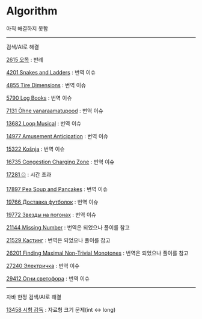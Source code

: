 # Algorithm

아직 해결하지 못함

---

검색/AI로 해결

[2615 오목](https://www.acmicpc.net/problem/2615) : 반례

[4201 Snakes and Ladders](https://www.acmicpc.net/problem/4201) : 번역 이슈

[4855 Tire Dimensions](https://www.acmicpc.net/problem/4855) :  번역 이슈

[5790 Log Books](https://www.acmicpc.net/problem/5790) : 번역 이슈

[7131 Õhne vanaraamatupood](https://www.acmicpc.net/problem/7131) : 번역 이슈

[13682 Loop Musical](https://www.acmicpc.net/problem/13682) : 번역 이슈

[14977 Amusement Anticipation](https://www.acmicpc.net/problem/14977) : 번역 이슈

[15322 Košnja](https://www.acmicpc.net/problem/15322) : 번역 이슈

[16735 Congestion Charging Zone](https://www.acmicpc.net/problem/16735) : 번역 이슈

[17281 ⚾](https://www.acmicpc.net/problem/17281) : 시간 초과

[17897 Pea Soup and Pancakes](https://www.acmicpc.net/problem/17897) : 번역 이슈

[19766 Доставка футболок](https://www.acmicpc.net/problem/19766) : 번역 이슈

[19772 Звезды на погонах](https://www.acmicpc.net/problem/19772) : 번역 이슈

[21144 Missing Number](https://www.acmicpc.net/problem/21144) : 번역은 되었으나 풀이를 참고

[21529 Кастинг](https://www.acmicpc.net/problem/21529) : 번역은 되었으나 풀이를 참고

[26201 Finding Maximal Non-Trivial Monotones](https://www.acmicpc.net/problem/26201) : 번역은 되었으나 풀이를 참고

[27240 Электричка](https://www.acmicpc.net/problem/27240) : 번역 이슈

[29412 Огни светофора](https://www.acmicpc.net/problem/29412) : 번역 이슈

---

자바 한정 검색/AI로 해결

[13458 시험 감독](https://www.acmicpc.net/problem/13458) : 자료형 크기 문제(int <-> long)
